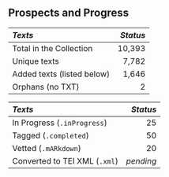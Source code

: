 ## Prospects and Progress

| *Texts* | *Status* |
|:--- | ------:|
| Total in the Collection | 10,393 |
| Unique texts | 7,782 |
| Added texts (listed below) | 1,646 |
| Orphans (no TXT) | 2 |

| *Texts* | *Status* |
|:--- | ------:|
| In Progress (`.inProgress`) | 25 |
| Tagged (`.completed`) | 50 |
| Vetted (`.mARkdown`) | 20 |
| Converted to TEI XML  (`.xml`) | _pending_ |

